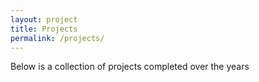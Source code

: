 ```yaml
---
layout: project
title: Projects
permalink: /projects/
---
```


Below is a collection of projects completed over the years
